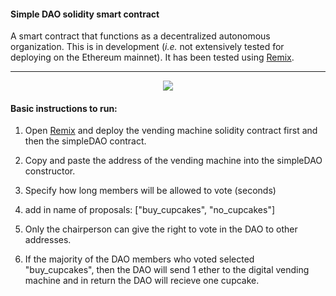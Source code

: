 #### Simple DAO solidity smart contract

A smart contract that functions as a decentralized autonomous organization. This is in development (*i.e.* not extensively tested for deploying on the Ethereum mainnet). It has been tested using [Remix](https://remix.ethereum.org).

----
<p align="center">
   <img src="/doc/graphic.png">
</p>

#### Basic instructions to run:
1) Open [Remix](https://remix.ethereum.org) and deploy the vending machine solidity contract first and then the simpleDAO contract. 

2) Copy and paste the address of the vending machine into the simpleDAO constructor.

3) Specify how long members will be allowed to vote (seconds)

4) add in name of proposals: ["buy_cupcakes", "no_cupcakes"]

5) Only the chairperson can give the right to vote in the DAO to other addresses.

6) If the majority of the DAO members who voted selected "buy_cupcakes", then the DAO
will send 1 ether to the digital vending machine and in return the DAO will recieve one cupcake.

